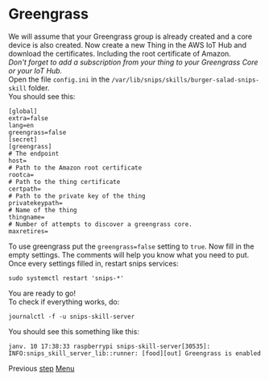 # Greengrass
We will assume that your Greengrass group is already created and a core device is also created.
Now create a new Thing in the AWS IoT Hub and download the certificates. Including the root certificate of Amazon.  
*Don't forget to add a subscription from your thing to your Greengrass Core or your IoT Hub.*  
Open the file `config.ini` in the `/var/lib/snips/skills/burger-salad-snips-skill` folder.  
You should see this:
```
[global]
extra=false
lang=en
greengrass=false
[secret]
[greengrass]
# The endpoint
host=
# Path to the Amazon root certificate
rootca=
# Path to the thing certificate
certpath=
# Path to the private key of the thing
privatekeypath=
# Name of the thing
thingname=
# Number of attempts to discover a greengrass core.
maxretires=
```
To use greengrass put the `greengrass=false` setting to `true`.
Now fill in the empty settings. The comments will help you know what you need to put.  
Once every settings filled in, restart snips services:
```
sudo systemctl restart 'snips-*'
```
You are ready to go!  
To check if everything works, do:
```
journalctl -f -u snips-skill-server
```
You should see this something like this:
```
janv. 10 17:38:33 raspberrypi snips-skill-server[30535]: INFO:snips_skill_server_lib::runner: [food][out] Greengrass is enabled
```
Previous [step](./SAM.md "Sam setup")
[Menu](../README.md "Menu")  

